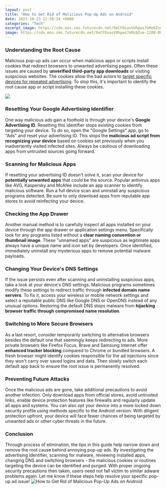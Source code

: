 ```yaml
---
layout: post
title: "How to Get Rid of Malicious Pop-Up Ads on Android"
date: 2023-10-23 12:58:24 +0000
categories: "Tech"
excerpt_image: https://cdn.mos.cms.futurecdn.net/9oCFDsasVUhpws7nMz6Zve-1200-80.jpg
image: https://cdn.mos.cms.futurecdn.net/9oCFDsasVUhpws7nMz6Zve-1200-80.jpg
---
```


### Understanding the Root Cause
Malicious pop-up ads can occur when malicious apps or scripts install cookies that redirect browsers to unwanted advertising pages. Often these issues are caused by **unverified third-party app downloads** or visiting suspicious websites. The cookies allow the bad actors to [target specific devices for repeated advertising](https://fistore.mysenprints.com/collection/alday). To stop this, it's important to identify the root cause app or script installing these cookies.

![](https://www.viruspup.com/wp-content/uploads/2018/04/Remove-Pop-up-from-Android-14.png)
### Resetting Your Google Advertising Identifier 
One way malicious ads gain a foothold is through your device's **Google Advertising ID**. Resetting this identifier stops existing cookies from targeting your device. To do so, open the "Google Settings" app, go to "Ads" and reset your advertising ID. This stops the **malicious ad script from recognizing your device** based on cookies set previously when you inadvertently visited infected sites. Always be cautious of downloading apps from untrusted sources going forward.
### Scanning for Malicious Apps
If resetting your advertising ID doesn't solve it, scan your device for **potentially unwanted apps** that could be the source. Popular antivirus apps like AVG, Kaspersky and McAfee include an app scanner to identify malicious software. Run a full device scan and uninstall any suspicious programs detected. Be sure to only download apps from reputable app stores to avoid reinfecting your device.
### Checking the App Drawer 
Another manual method is to carefully inspect all apps installed on your device through the app drawer or application settings menu. Specifically look for any programs listed without a **clear naming convention or thumbnail image**. These "unnamed apps" are suspicious as legitimate apps always have a unique name and icon set by developers. Once identified, immediately uninstall any mysterious apps to remove potential malware payloads. 
### Changing Your Device's DNS Settings
If the issue persists even after scanning and uninstalling suspicious apps, take a look at your device's DNS settings. Malicious programs sometimes modify these settings to redirect traffic through **infected domain name servers**. To fix it, access your wireless or mobile network settings and select a reputable public DNS like Google DNS or OpenDNS instead of any unusual options. Restoring the default DNS stops malware from **hijacking browser traffic through compromised name resolution**.
### Switching to More Secure Browsers
As a last resort, consider temporarily switching to alternative browsers besides the default one that seemingly keeps redirecting to ads. More private browsers like Firefox Focus, Brave and Samsung Internet offer **enhanced tracker blocking** compared to Chrome or bundled browsers. A fresh browser might identify cookies responsible for the ad injections since they won't carry over saved logins and data. Then slowly switch each default app back to ensure the root issue is permanently resolved.
### Preventing Future Attacks
Once the malicious ads are gone, take additional precautions to avoid another infection. Only download apps from official stores, avoid untrusted links, enable device protection features like firewalls and regularly update all apps and systems. You can also opt your device into a more locked down security profile using methods specific to the Android version. With diligent protection upfront, your device will face fewer chances of being targeted by unwanted ads or other cyber threats in the future.
### Conclusion 
Through process of elimination, the tips in this guide help narrow down and remove the root cause behind annoying pop-up ads. By investigating the advertising identifier, scanning for malware, reviewing installed apps, changing DNS and switching browsers - the malicious cookies or routines targeting the device can be identified and purged. With proper ongoing security precautions then taken, users need not fall victim to similar adware problems again. Let me know if these steps help resolve your specific pop-up ad issue!
![How to Get Rid of Malicious Pop-Up Ads on Android](https://cdn.mos.cms.futurecdn.net/9oCFDsasVUhpws7nMz6Zve-1200-80.jpg)